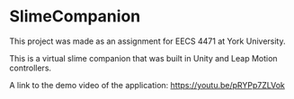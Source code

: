 # SlimeCompanion

This project was made as an assignment for EECS 4471 at York University.

This is a virtual slime companion that was built in Unity and Leap Motion controllers.

A link to the demo video of the application: https://youtu.be/pRYPp7ZLVok  
